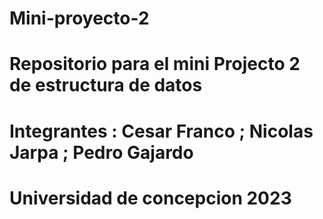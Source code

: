 # Mini-proyecto-2
# Repositorio para el mini Projecto 2 de estructura de datos
# Integrantes : Cesar Franco ; Nicolas Jarpa ; Pedro Gajardo
# Universidad de concepcion 2023

